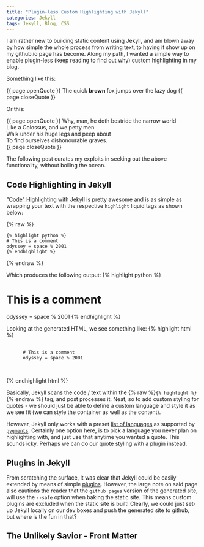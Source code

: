 ```yaml
---
title: "Plugin-less Custom Highlighting with Jekyll"
categories: Jekyll
tags: Jekyll, Blog, CSS
---
```


I am rather new to building static content using Jekyll, and am blown away by how simple the whole process from writing text, to having it show up on my github.io page has become. Along my path, I wanted a simple way to enable plugin-less (keep reading to find out why) custom highlighting in my blog.

Something like this:

{{ page.openQuote }}
The quick <b>brown</b> fox jumps over the lazy dog
{{ page.closeQuote }}

Or this:

{{ page.openQuote }}
Why, man, he doth bestride the narrow world<br>
Like a Colossus, and we petty men<br>
Walk under his huge legs and peep about<br>
To find ourselves dishonourable graves.<br>
{{ page.closeQuote }}

The following post curates my exploits in seeking out the above functionality, without boiling the ocean.

## Code Highlighting in Jekyll

["Code" Highlighting](http://jekyllrb.com/docs/posts/#highlighting-code-snippets) with Jekyll is pretty awesome and is as simple as wrapping your text with the respective `highlight` liquid tags as shown below:

{% raw %}
```
{% highlight python %}
# This is a comment
odyssey = space % 2001
{% endhighlight %}
```
{% endraw %}

Which produces the following output:
{% highlight python %}
# This is a comment
odyssey = space % 2001
{% endhighlight %}

Looking at the generated HTML, we see something like:
{% highlight html %}
<div class="highlight">
  <pre>
    <code class="language-python" data-lang="python">
      <span class="c"># This is a comment</span>
      <span class="n">odyssey</span> <span class="o">=</span> <span class="n">space</span> <span class="o">%</span> <span class="mi">2001</span>
    </code>
  </pre>
</div>
{% endhighlight html %}

Basically, Jekyll scans the code / text within the {% raw %}`{% highlight %}`{% endraw %} tag, and post processes it. Neat, so to add custom styling for quotes - we should just be able to define a custom language and style it as we see fit (we can style the container as well as the content). 

However, Jekyll only works with a preset [list of languages](http://pygments.org/languages/) as supported by [`pygments`](http://pygments.org/). Certainly one option here, is to pick a language you never plan on highlighting with, and just use that anytime you wanted a quote. This sounds icky. Perhaps we can do our quote styling with a plugin instead.

## Plugins in Jekyll

From scratching the surface, it was clear that Jekyll could be easily extended by means of simple [plugins](http://jekyllrb.com/docs/plugins/). However, the large note on said page also cautions the reader that the `github pages` version of the generated site, will use the `--safe` option when baking the static site. This means custom plugins are excluded when the static site is built! Clearly, we could just set-up Jekyll locally on our dev boxes and push the generated site to github, but where is the fun in that?

## The Unlikely Savior - Front Matter

